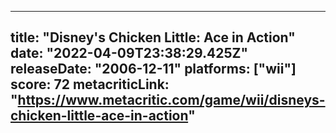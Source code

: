 
---
title: "Disney's Chicken Little: Ace in Action"
date: "2022-04-09T23:38:29.425Z"
releaseDate: "2006-12-11"
platforms: ["wii"]
score: 72
metacriticLink: "https://www.metacritic.com/game/wii/disneys-chicken-little-ace-in-action"
---
